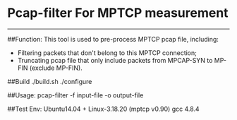 # Pcap-filter For MPTCP measurement
---
##Function:
This tool is used to pre-process MPTCP pcap file, including:
* Filtering packets that don't belong to this MPTCP connection;
* Truncating pcap file that only include packets from MPCAP-SYN to MP-FIN (exclude MP-FIN).

##Build
./build.sh
./configure

##Usage:
pcap-filter -f input-file -o output-file

##Test Env:
Ubuntu14.04 + Linux-3.18.20 (mptcp v0.90)
gcc 4.8.4
